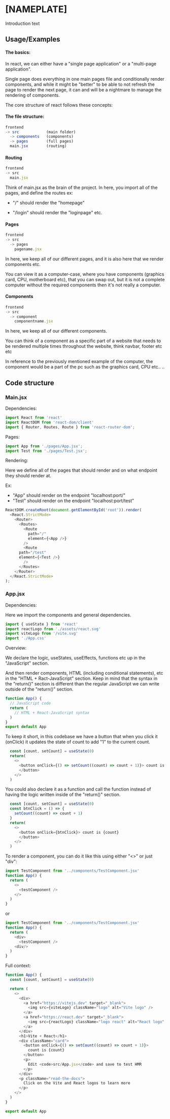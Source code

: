 
# [NAMEPLATE]

Introduction text

## Usage/Examples

#### The basics:

In react, we can either have a "single page application" or a "multi-page application". 

Single page does everything in one main pages file and conditionally render components, and while it might be "better" to be able to not refresh the page to render the next page, it can and will be a nightmare to manage the rendering of components.

The core structure of react follows these concepts:

#### The file structure:
```javascript
frontend
-> src            (main folder)
  -> components   (components)
  -> pages        (full pages)
  main.jsx        (routing)
```
#### Routing
```javascript
frontend
-> src 
  main.jsx
```
Think of main.jsx as the brain of the project. In here, you import all of the pages, and define the routes ex:

-  "/" should render the "homepage"

-  "/login" should render the "loginpage" etc.

#### Pages
```javascript
frontend
-> src 
  -> pages
    pagename.jsx
```
In here, we keep all of our different pages, and it is also here that we render components etc. 

You can view it as a computer-case, where you have components (graphics card, CPU, motherboard etc), that you can swap out, but it is not a complete computer without the required components then it's not really a computer.

#### Components
```javascript
frontend
-> src 
  -> component
    componentname.jsx
```
In here, we keep all of our different components. 

You can think of a component as a specific part of a website that needs to be rendered multiple times throughout the website, think navbar, footer etc etc

In reference to the previously mentioned example of the computer, the component would be a part of the pc such as the graphics card, CPU etc.. ..

## Code structure

### Main.jsx
Dependencies:
```javascript
import React from 'react'
import ReactDOM from 'react-dom/client'
import { Router, Routes, Route } from 'react-router-dom';
```

Pages:
```javascript
import App from './pages/App.jsx';
import Test from './pages/Test.jsx';
```

Rendering:

Here we define all of the pages that should render and on what endpoint they should render at.

Ex: 

- "App" should render on the endpoint "localhost:port/"
- "Test" should render on the endpoint "localhost:port/test"

```javascript
ReactDOM.createRoot(document.getElementById('root')).render(
  <React.StrictMode>
    <Router>
      <Routes>
        <Route
          path="/"
          element={<App />}
        />
        <Route
	  path="/test"
	  element={<Test />}
        />
      </Routes>
    </Router>
  </React.StrictMode>
);
```


### App.jsx

Dependencies:

Here we import the components and general dependencies.
```javascript
import { useState } from 'react'
import reactLogo from './assets/react.svg'
import viteLogo from '/vite.svg'
import './App.css'
```

Overview:

We declare the logic, useStates, useEffects, functions etc up in the "JavaScript" section.
 
And then render components, HTML (including conditional statements), etc in the "HTML + Ract-JavaScript" section. Keep in mind that the syntax in the "return()" section is different than the regular JavaScript we can write outside of the "return()" section.

```javascript
function App() {
  // JavaScript code
  return (
    // HTML + React-JavaScript syntax
  )
}
export default App
```

To keep it short, in this codebase we have a button that when you click it (onClick) it updates the state of count to add "1" to the current count.

```javascript
  const [count, setCount] = useState(0)
  return(
    <>
      <button onClick={() => setCount((count) => count + 1)}> count is {count}
      </button>
    </>
  )
```
You could also declare it as a function and call the function instead of having the logic written inside of the "return()" section.

```javascript
  const [count, setCount] = useState(0)
  const btnClick = () => {
    setCount((count) => count + 1)
  }
  return(
    <>
      <button onClick={btnClick}> count is {count}
      </button>
    </>
  )
```

To render a component, you can do it like this using either "<>" or just "div":

```javascript
import TestComponent from '../components/TestComponent.jsx'
function App() {
  return (
    <>
      <testComponent />
    </>
  )
}
```
or
```javascript
import TestComponent from '../components/TestComponent.jsx'
function App() {
  return (
    <div>
      <testComponent />
    <div/>
  )
}
```

Full context:

```javascript
function App() {
  const [count, setCount] = useState(0)

  return (
    <>
      <div>
        <a href="https://vitejs.dev" target="_blank">
          <img src={viteLogo} className="logo" alt="Vite logo" />
        </a>
        <a href="https://react.dev" target="_blank">
          <img src={reactLogo} className="logo react" alt="React logo" />
        </a>
      </div>
      <h1>Vite + React</h1>
      <div className="card">
        <button onClick={() => setCount((count) => count + 1)}>
          count is {count}
        </button>
        <p>
          Edit <code>src/App.jsx</code> and save to test HMR
        </p>
      </div>
      <p className="read-the-docs">
        Click on the Vite and React logos to learn more
      </p>
    </>
  )
}

export default App
```



